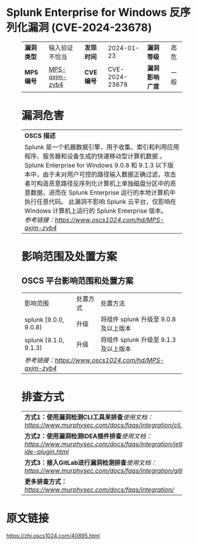 # Splunk Enterprise for Windows 反序列化漏洞 (CVE-2024-23678)
<figure class="wp-block-table">
    <table>
        <tbody>
        <tr>
            <td><strong>漏洞类型</strong></td>
            <td>输入验证不恰当</td>
            <td><strong>发现时间</strong></td>
            <td>2024-01-23</td>
            <td><strong>漏洞等级</strong></td>
            <td>高危</td>
        </tr>
        <tr>
            <td><strong>MPS编号</strong></td>
            <td><a href="https://www.oscs1024.com/hd/MPS-qxjm-zyb4">MPS-qxjm-zyb4</a></td>
            <td><strong>CVE编号</strong></td>
            <td>CVE-2024-23678</td>
            <td><strong>漏洞影响广度</strong></td>
            <td>一般</td>
        </tr>
        </tbody>
    </table>
</figure>


<figure class="wp-block-table">
    <h1 class="wp-block-heading">漏洞危害</h1>
    <table>
        <tbody>
        <tr>
            <td><strong>OSCS 描述</strong></td>
        </tr>
        <tr>
            <td>Splunk 是一个机器数据引擎，用于收集、索引和利用应用程序、服务器和设备生成的快速移动型计算机数据 。
Splunk Enterprise for Windows 9.0.8 和 9.1.3 以下版本中，由于未对用户可控的路径输入数据正确过滤，攻击者可构造恶意路径反序列化计算机上单独磁盘分区中的恶意数据，进而在 Splunk Enterprise 运行的本地计算机中执行任意代码。
此漏洞不影响 Splunk 云平台，仅影响在 Windows 计算机上运行的 Splunk Enterprise 版本。<br><em>参考链接：<a
                    href="https://www.oscs1024.com/hd/MPS-qxjm-zyb4">https://www.oscs1024.com/hd/MPS-qxjm-zyb4</a></em>
            </td>
        </tr>
        </tbody>
    </table>
</figure>


<figure class="wp-block-table alignleft">
    <h1 class="wp-block-heading">影响范围及处置方案</h1>
    <h2 class="wp-block-heading"><strong>OSCS</strong> <strong>平台影响范围和处置方案</strong></h2>
    <table>
        <tbody>
        <tr>
            <td>影响范围</td>
            <td>处置方式</td>
            <td>处置方法</td>
        </tr>
        <tr><td rowspan="1">splunk [9.0.0, 9.0.8)</td><td>升级</td><td>将组件 splunk 升级至 9.0.8 及以上版本</td></tr><tr><td rowspan="1">splunk [9.1.0, 9.1.3)</td><td>升级</td><td>将组件 splunk 升级至 9.1.3 及以上版本</td></tr>
        <tr>
            <td colspan="3"><em>参考链接：</em><em><a
                    href="https://www.oscs1024.com/hd/MPS-qxjm-zyb4">https://www.oscs1024.com/hd/MPS-qxjm-zyb4</a></em></td>
        </tr>
        </tbody>
    </table>
</figure>


<figure class="wp-block-table">
    <h1 class="wp-block-heading">排查方式</h1>
    <table>
        <tbody>
        <tr>
            <td><strong>方式1：使用漏洞检测CLI工具来排查</strong><em>使用文档：<a
                    href="https://www.murphysec.com/docs/faqs/integration/cli.html">https://www.murphysec.com/docs/faqs/integration/cli.html</a></em>
            </td>
        </tr>
        <tr>
            <td><strong>方式2：使用漏洞检测IDEA插件排查</strong><em>使用文档：<a
                    href="https://www.murphysec.com/docs/faqs/integration/jetbrains-ide-plugin.html">https://www.murphysec.com/docs/faqs/integration/jetbrains-ide-plugin.html</a></em>
            </td>
        </tr>
        <tr>
            <td><strong>方式3：接入GitLab进行漏洞检测排查</strong><em>使用文档：<a
                    href="https://www.murphysec.com/docs/faqs/integration/gitlab.html">https://www.murphysec.com/docs/faqs/integration/gitlab.html</a></em>
            </td>
        </tr>
        <tr>
            <td><strong>更多排查方式：</strong><em><a
                    href="https://www.murphysec.com/docs/faqs/integration/">https://www.murphysec.com/docs/faqs/integration/</a></em>
            </td>
        </tr>
        </tbody>
    </table>
</figure>
<h1>原文链接</h1>
<p><a href="https://zhi.oscs1024.com/40895.html">https://zhi.oscs1024.com/40895.html</a></p>